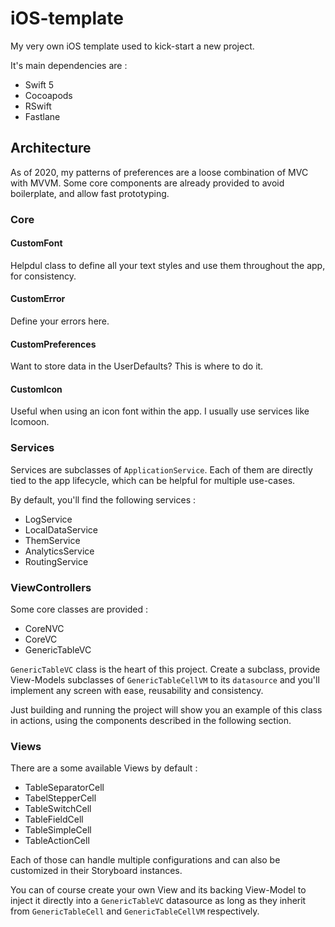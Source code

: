# iOS-template

My very own iOS template used to kick-start a new project.

It's main dependencies are :

- Swift 5
- Cocoapods
- RSwift
- Fastlane

## Architecture

As of 2020, my patterns of preferences are a loose combination of MVC with MVVM. Some core components are already provided to avoid boilerplate, and allow fast prototyping.

### Core

#### CustomFont

Helpdul class to define all your text styles and use them throughout the app, for consistency.

#### CustomError

Define your errors here.

#### CustomPreferences

Want to store data in the UserDefaults? This is where to do it.

#### CustomIcon

Useful when using an icon font within the app. I usually use services like Icomoon.

### Services

Services are subclasses of `ApplicationService`. Each of them are directly tied to the app lifecycle, which can be helpful for multiple use-cases.

By default, you'll find the following services :

- LogService 
- LocalDataService
- ThemService
- AnalyticsService
- RoutingService

### ViewControllers

Some core classes are provided :

- CoreNVC
- CoreVC
- GenericTableVC

`GenericTableVC` class is the heart of this project. Create a subclass, provide View-Models subclasses of `GenericTableCellVM` to its `datasource` and you'll implement any screen with ease, reusability and consistency.

Just building and running the project will show you an example of this class in actions, using the components described in the following section.

### Views

There are a some available Views by default :

- TableSeparatorCell
- TabelStepperCell
- TableSwitchCell
- TableFieldCell
- TableSimpleCell
- TableActionCell

Each of those can handle multiple configurations and can also be customized in their Storyboard instances.

You can of course create your own View and its backing View-Model to inject it directly into a `GenericTableVC` datasource as long as they inherit from `GenericTableCell` and `GenericTableCellVM` respectively.


